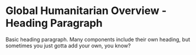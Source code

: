 Global Humanitarian Overview - Heading Paragraph
================================================

Basic heading paragraph. Many components include their own heading, but sometimes you just gotta add your own, you know?
